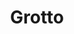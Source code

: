 ---
  title: Grotto
  description: The statue of Madonna and Child .
  latitude: -26.1736
  longitude: 28.075287
  cards:
    - poi-010-card-001.md
    - poi-010-card-002.md
    - poi-010-card-003.md
---